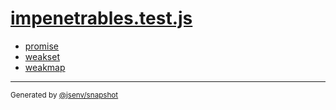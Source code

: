 # [impenetrables.test.js](../impenetrables.test.js)


- [promise](promise/promise.md)
- [weakset](weakset/weakset.md)
- [weakmap](weakmap/weakmap.md)

---

<sub>
  Generated by <a href="https://github.com/jsenv/core/tree/main/packages/independent/snapshot">@jsenv/snapshot</a>
</sub>
